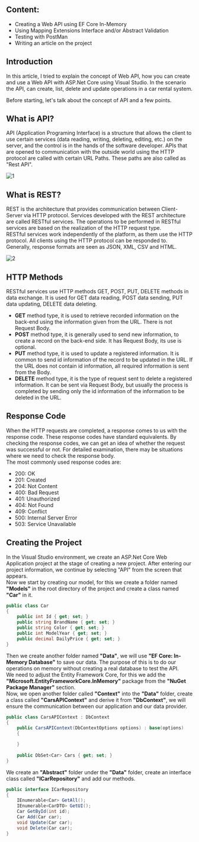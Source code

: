 ## Content:
- Creating a Web API using EF Core In-Memory
- Using Mapping Extensions Interface and/or Abstract Validation
- Testing with PostMan
- Writing an article on the project
## Introduction
In this article, I tried to explain the concept of Web API, how you can create and use a Web API with ASP.Net Core using Visual Studio. In the scenario the API, can create, list, delete and update operations in a car rental system.

Before starting, let's talk about the concept of API and a few points.
## What is API?
API (Application Programing Interface) is a structure that allows the client to use certain services (data reading, writing, deleting, editing, etc.) on the server, and the control is in the hands of the software developer. APIs that are opened to communication with the outside world using the HTTP protocol are called with certain URL Paths. These paths are also called as "Rest API".

![1](https://user-images.githubusercontent.com/46905124/111774202-3210eb00-88c0-11eb-8216-ede4d1b05ed0.png)

## What is REST?
REST is the architecture that provides communication between Client-Server via HTTP protocol. Services developed with the REST architecture are called RESTful services. The operations to be performed in RESTful services are based on the realization of the HTTP request type.  
RESTful services work independently of the platform, as them use the HTTP protocol. All clients using the HTTP protocol can be responded to. Generally, response formats are seen as JSON, XML, CSV and HTML.

![2](https://user-images.githubusercontent.com/46905124/111776115-ad739c00-88c2-11eb-811f-0de17d29933f.png)

## HTTP Methods
RESTful services use HTTP methods GET, POST, PUT, DELETE methods in data exchange. It is used for GET data reading, POST data sending, PUT data updating, DELETE data deleting.  
- **GET** method type, it is used to retrieve recorded information on the back-end using the information given from the URL. There is not Request Body.
- **POST** method type, it is generally used to send new information, to create a record on the back-end side. It has Request Body, its use is optional.
- **PUT** method type, it is used to update a registered information. It is common to send id information of the record to be updated in the URL. If the URL does not contain id information, all required information is sent from the Body.
- **DELETE** method type, it is the type of request sent to delete a registered information. It can be sent via Request Body, but usually the process is completed by sending only the id information of the information to be deleted in the URL.
## Response Code
When the HTTP requests are completed, a response comes to us with the response code. These response codes have standard equivalents. By checking the response codes, we can get an idea of whether the request was successful or not. For detailed examination, there may be situations where we need to check the response body.  
The most commonly used response codes are:
- 200: OK
- 201: Created
- 204: Not Content
- 400: Bad Request
- 401: Unauthorized
- 404: Not Found
- 409: Conflict
- 500: Internal Server Error
- 503: Service Unavailable
## Creating the Project
In the Visual Studio environment, we create an ASP.Net Core Web Application project at the stage of creating a new project. After entering our project information, we continue by selecting "API" from the screen that appears.  
Now we start by creating our model, for this we create a folder named **"Models"** in the root directory of the project and create a class named **"Car"** in it.
```c#
public class Car
{
    public int Id { get; set; }
    public string BrandName { get; set; }
    public string Color { get; set; }
    public int ModelYear { get; set; }
    public decimal DailyPrice { get; set; }
}
```
Then we create another folder named **"Data"**, we will use **"EF Core: In-Memory Database"** to save our data. The purpose of this is to do our operations on memory without creating a real database to test the API.  
We need to adjust the Entity Framework Core, for this we add the **"Microsoft.EntityFrameworkCore.InMemory"** package from the **"NuGet Package Manager"** section.  
Now, we open another folder called **"Context"** into the **"Data"** folder, create a class called **"CarsAPIContext"** and derive it from **"DbContext"**, we will ensure the communication between our application and our data provider.
```c#
public class CarsAPIContext : DbContext
{
    public CarsAPIContext(DbContextOptions options) : base(options)
    {

    }
    
    public DbSet<Car> Cars { get; set; }
}
```
We create an **"Abstract"** folder under the **"Data"** folder, create an interface class called **"ICarRepository"** and add our methods.
```c#
public interface ICarRepository
{
    IEnumerable<Car> GetAll();
    IEnumerable<CarDTO> GetUI();
    Car GetById(int id);
    Car Add(Car car);
    void Update(Car car);
    void Delete(Car car);
}
```



